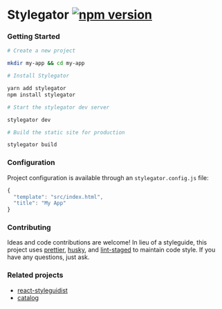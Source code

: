 # Stylegator [![npm version](https://badge.fury.io/js/stylegator.svg)](https://badge.fury.io/js/stylegator)

### Getting Started

```sh
# Create a new project

mkdir my-app && cd my-app

# Install Stylegator

yarn add stylegator
npm install stylegator

# Start the stylegator dev server

stylegator dev

# Build the static site for production

stylegator build
```

### Configuration

Project configuration is available through an `stylegator.config.js` file:

```js
{
  "template": "src/index.html",
  "title": "My App"
}
```

### Contributing

Ideas and code contributions are welcome! In lieu of a styleguide, this project uses [prettier](https://github.com/prettier/prettier), [husky](https://github.com/typicode/husky), and [lint-staged](https://github.com/okonet/lint-staged) to maintain code style. If you have any questions, just ask.

### Related projects

- [react-styleguidist](https://github.com/styleguidist/react-styleguidist)
- [catalog](https://github.com/interactivethings/catalog)
